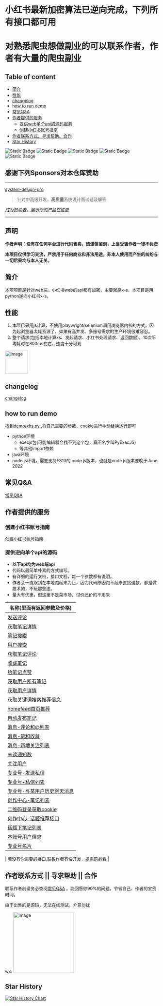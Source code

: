 # 小红书最新加密算法已逆向完成，下列所有接口都可用

# 对熟悉爬虫想做副业的可以联系作者，作者有大量的爬虫副业

## Table of content

- [简介](#%E7%AE%80%E4%BB%8B)
- [性能](#%E6%80%A7%E8%83%BD)
- [changelog](#changelog)
- [how to run demo](#how-to-run-demo)
- [常见Q&A](#%E5%B8%B8%E8%A7%81qa)
- [作者提供的服务](#%E4%BD%9C%E8%80%85%E6%8F%90%E4%BE%9B%E7%9A%84%E6%9C%8D%E5%8A%A1)
    - [提供web单个api的源码服务](#6%E5%88%9B%E5%BB%BA%E5%B0%8F%E7%BA%A2%E4%B9%A6%E8%B4%A6%E5%8F%B7%E6%8C%87%E5%8D%97)
    - [创建小红书账号指南](#7%E6%8F%90%E4%BE%9B%E9%80%86%E5%90%91%E5%8D%95%E4%B8%AAapi%E7%9A%84%E6%BA%90%E7%A0%81%E6%9C%8D%E5%8A%A1)
- [作者联系方式、寻求帮助、合作](#%E4%BD%9C%E8%80%85%E8%81%94%E7%B3%BB%E6%96%B9%E5%BC%8F--%E5%AF%BB%E6%B1%82%E5%B8%AE%E5%8A%A9--%E5%90%88%E4%BD%9C)
- [Star History](#star-history)

![Static Badge](https://img.shields.io/badge/author-submato-gree)
![Static Badge](https://img.shields.io/badge/GitHub-blue?logo=GitHub&labelColor=black)
![Static Badge](https://img.shields.io/badge/author-3.7%2F3.8-blue?logo=Python&label=python&labelColor=black)
![Static Badge](https://img.shields.io/badge/Node.js-v18.16.1-blue?logo=Node.js&labelColor=black)
![Static Badge](https://img.shields.io/badge/java-1.8-blue?logo=java&labelColor=black)


## 感谢下列Sponsors对本仓库赞助

---
[system-design-pro](https://github.com/submato/system-design-pro)
> 针对中高级开发，**高质量**系统设计面试题及解答


*[成为赞助者，展示你的产品在这里](https://github.com/submato/xhscrawl/blob/main/service/service_index/ad.md)*

---

## 声明

**作者声明：没有在任何平台进行代码售卖，请谨慎鉴别，上当受骗作者一律不负责**

**本项目仅供学习交流，严禁用于任何商业和非法用途，非本人使用而产生的纠纷与一切后果均与本人无关。**

## 简介

本项项目是针对web端。小红书web的api都有加密，主要就是x-s。本项目是用python逆向小红书x-s。

## 性能
1. 本项目采用js计算，不使用playwright/selenium调用浏览器内核的方式。因为起浏览器太耗资源了，如果有高并发、多账号需求的生产环境很难容忍。
2. 整个请求(包括本地计算xs、发起请求、小红书处理请求、返回数据)，10次平均耗时在800ms左右，速度十分可观

<img width="75" heigth="75" alt="image" src="https://github.com/submato/xhscrawl/assets/55040284/4845e6e9-a8b1-42cd-9822-6a1a5658ef8e">


## changelog

[changelog](https://github.com/submato/xhscrawl/blob/main/changelog.md) 


## how to run demo

找到[demo/xhs.py](https://github.com/submato/xhscrawl/blob/main/demo/xhs.py) ,将自己需要的参数、cookie进行手动替换运行即可

- python环境
  - execjs包(可能编辑器会找不到这个包，真正名字叫PyExecJS)
  - 等其他import依赖
- java环境
- node js环境，需要支持ES13的 node js版本，也就是node js版本要晚于June 2022


## 常见Q&A

[常见Q&A](https://github.com/submato/xhscrawl/blob/main/service/service_index/feature_notice.md) 

## 作者提供的服务


### 创建小红书账号指南

[创建小红书账号指南](https://github.com/submato/xhscrawl/blob/main/service/service_index/account_manual.md)   


### 提供逆向单个api的源码

- **以下api均为web端api**
- 代码以最简单朴素的方式编写。
- 有详细的运行文档，接口文档，每一个参数都有说明。
- 作者会一直跟到在本地跑起来为止，因为代码原因跑不起来直接退款，都是做技术的，不玩那些虚。
- 量大有优惠，但这里不是菜市场，讨价还价的不用来

| 名称(里面有返回参数及价格)    | 
| ------------------------------------ |
|[发送评论](https://github.com/submato/xhscrawl/blob/main/service/service_index/comment.md)                   |
| [获取笔记详情](https://github.com/submato/xhscrawl/blob/main/service/service_index/note_detail.md)    |
| [笔记搜索](https://github.com/submato/xhscrawl/blob/main/service/service_index/search.md)                  |
| [用户搜索](https://github.com/submato/xhscrawl/blob/main/service/service_index/usersearch.md)                  |
| [获取笔记评论](https://github.com/submato/xhscrawl/blob/main/service/service_index/get_comment.md)                  |
| [收藏笔记](https://github.com/submato/xhscrawl/blob/main/service/service_index/collect_note.md)                |
| [给笔记点赞](https://github.com/submato/xhscrawl/blob/main/service/service_index/like_note.md)  
| [获取用户所有笔记](https://github.com/submato/xhscrawl/blob/main/service/service_index/user_notes.md)  |
| [获取用户详情](https://github.com/submato/xhscrawl/blob/main/service/service_index/user_info.md)  |
| [获取关键词搜索推荐信息](https://github.com/submato/xhscrawl/blob/main/service/service_index/search_keyword_recommend.md)  |
| [homefeed首页推荐](https://github.com/submato/xhscrawl/blob/main/service/service_index/homefeed.md)  |
| [自动发布笔记](https://github.com/submato/xhscrawl/blob/main/service/service_index/creat_note.md) |
| [消息-评论和@列表](https://github.com/submato/xhscrawl/blob/main/service/service_index/mentions.md)  |
| [消息-赞和收藏](https://github.com/submato/xhscrawl/blob/main/service/service_index/likes.md)  |
| [消息-新增关注列表](https://github.com/submato/xhscrawl/blob/main/service/service_index/connections.md)  |
| [未读通知数](https://github.com/submato/xhscrawl/blob/main/service/service_index/unread.md)  |
| [关注用户](https://github.com/submato/xhscrawl/blob/main/service/service_index/follow.md)  |
| [专业号-发送私信](https://github.com/submato/xhscrawl/blob/main/service/service_index/pro_chat_sent_msg.md)  |
| [专业号-私信列表](https://github.com/submato/xhscrawl/blob/main/service/service_index/pro_msg_list.md)  |
| [专业号-与某用户历史聊天消息](https://github.com/submato/xhscrawl/blob/main/service/service_index/pro_chat_history.md)  |
| [创作中心-笔记列表](https://github.com/submato/xhscrawl/blob/main/service/service_index/creator_note_list.md)  |
| [二维码登录获取cookie](https://github.com/submato/xhscrawl/blob/main/service/service_index/login_qrcode.md)  |
| [创作中心-话题推荐接口](https://github.com/submato/xhscrawl/blob/main/service/service_index/topic_recommend.md)  |
| [话题下笔记列表](https://github.com/submato/xhscrawl/blob/main/service/service_index/topic_notes.md)  |
| [本账号用户信息](https://github.com/submato/xhscrawl/blob/main/service/service_index/user_me.md)  |
| [专业号名片](https://github.com/submato/xhscrawl/blob/main/service/service_index/pro-card.md)  |

| 若没有你需要的接口,联系作者有偿开发，[提需前必看](https://github.com/submato/xhscrawl/blob/main/service/service_index/feature_notice.md)    |


## 作者联系方式 || 寻求帮助 || 合作
联系作者前请务必查阅[常见Q&A](https://github.com/submato/xhscrawl/blob/main/service/service_index/feature_notice.md)
。能回答你90%的问题，节省自己、作者的宝贵时间。

由于出售的是源码，无法在线测试。介意勿扰

wx: <img width="200" alt="image" src="https://github.com/submato/xhscrawl/assets/55040284/d63ef610-527f-4d3c-af9b-9244b172faf5">

## Star History

[![Star History Chart](https://api.star-history.com/svg?repos=submato/xhscrawl&type=Date)](https://star-history.com/#submato/xhscrawl&Date)
